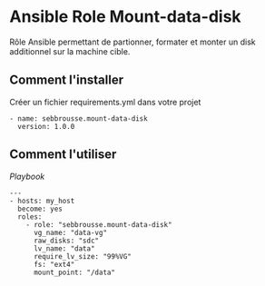 # Ansible Role Mount-data-disk

Rôle Ansible permettant de partionner, formater et monter un disk additionnel sur la machine cible. 

## Comment l'installer

Créer un fichier requirements.yml dans votre projet 

```
- name: sebbrousse.mount-data-disk
  version: 1.0.0
```


## Comment l'utiliser

*Playbook*

```
---
- hosts: my_host
  become: yes
  roles:
    - role: "sebbrousse.mount-data-disk"
      vg_name: "data-vg"
      raw_disks: "sdc"
      lv_name: "data"
      require_lv_size: "99%VG"
      fs: "ext4"
      mount_point: "/data"
```
